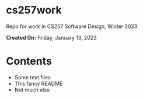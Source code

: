 # cs257work
Repo for work in CS257 Software Design, Winter 2023

**Created On:** Friday, January 13, 2023

# Contents
- Some text files
- This fancy README
- Not much else
